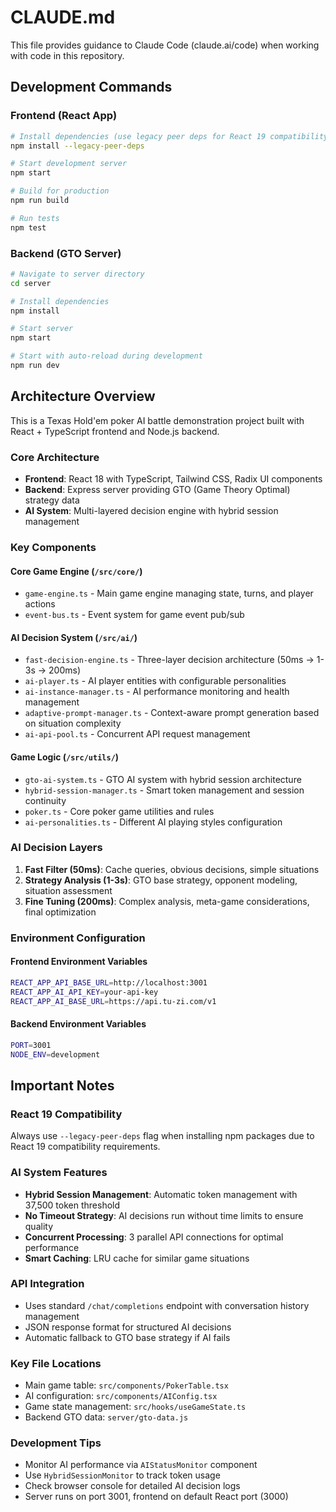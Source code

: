 # CLAUDE.md

This file provides guidance to Claude Code (claude.ai/code) when working with code in this repository.

## Development Commands

### Frontend (React App)
```bash
# Install dependencies (use legacy peer deps for React 19 compatibility)
npm install --legacy-peer-deps

# Start development server
npm start

# Build for production
npm run build

# Run tests
npm test
```

### Backend (GTO Server)
```bash
# Navigate to server directory
cd server

# Install dependencies
npm install

# Start server
npm start

# Start with auto-reload during development
npm run dev
```

## Architecture Overview

This is a Texas Hold'em poker AI battle demonstration project built with React + TypeScript frontend and Node.js backend.

### Core Architecture
- **Frontend**: React 18 with TypeScript, Tailwind CSS, Radix UI components
- **Backend**: Express server providing GTO (Game Theory Optimal) strategy data
- **AI System**: Multi-layered decision engine with hybrid session management

### Key Components

#### Core Game Engine (`/src/core/`)
- `game-engine.ts` - Main game engine managing state, turns, and player actions
- `event-bus.ts` - Event system for game event pub/sub

#### AI Decision System (`/src/ai/`)
- `fast-decision-engine.ts` - Three-layer decision architecture (50ms → 1-3s → 200ms)
- `ai-player.ts` - AI player entities with configurable personalities
- `ai-instance-manager.ts` - AI performance monitoring and health management
- `adaptive-prompt-manager.ts` - Context-aware prompt generation based on situation complexity
- `ai-api-pool.ts` - Concurrent API request management

#### Game Logic (`/src/utils/`)
- `gto-ai-system.ts` - GTO AI system with hybrid session architecture
- `hybrid-session-manager.ts` - Smart token management and session continuity
- `poker.ts` - Core poker game utilities and rules
- `ai-personalities.ts` - Different AI playing styles configuration

### AI Decision Layers
1. **Fast Filter (50ms)**: Cache queries, obvious decisions, simple situations
2. **Strategy Analysis (1-3s)**: GTO base strategy, opponent modeling, situation assessment  
3. **Fine Tuning (200ms)**: Complex analysis, meta-game considerations, final optimization

### Environment Configuration

#### Frontend Environment Variables
```bash
REACT_APP_API_BASE_URL=http://localhost:3001
REACT_APP_AI_API_KEY=your-api-key
REACT_APP_AI_BASE_URL=https://api.tu-zi.com/v1
```

#### Backend Environment Variables
```bash
PORT=3001
NODE_ENV=development
```

## Important Notes

### React 19 Compatibility
Always use `--legacy-peer-deps` flag when installing npm packages due to React 19 compatibility requirements.

### AI System Features
- **Hybrid Session Management**: Automatic token management with 37,500 token threshold
- **No Timeout Strategy**: AI decisions run without time limits to ensure quality
- **Concurrent Processing**: 3 parallel API connections for optimal performance
- **Smart Caching**: LRU cache for similar game situations

### API Integration
- Uses standard `/chat/completions` endpoint with conversation history management
- JSON response format for structured AI decisions
- Automatic fallback to GTO base strategy if AI fails

### Key File Locations
- Main game table: `src/components/PokerTable.tsx`
- AI configuration: `src/components/AIConfig.tsx`
- Game state management: `src/hooks/useGameState.ts`
- Backend GTO data: `server/gto-data.js`

### Development Tips
- Monitor AI performance via `AIStatusMonitor` component
- Use `HybridSessionMonitor` to track token usage
- Check browser console for detailed AI decision logs
- Server runs on port 3001, frontend on default React port (3000)